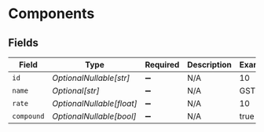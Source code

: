 # Components


## Fields

| Field                     | Type                      | Required                  | Description               | Example                   |
| ------------------------- | ------------------------- | ------------------------- | ------------------------- | ------------------------- |
| `id`                      | *OptionalNullable[str]*   | :heavy_minus_sign:        | N/A                       | 10                        |
| `name`                    | *Optional[str]*           | :heavy_minus_sign:        | N/A                       | GST                       |
| `rate`                    | *OptionalNullable[float]* | :heavy_minus_sign:        | N/A                       | 10                        |
| `compound`                | *OptionalNullable[bool]*  | :heavy_minus_sign:        | N/A                       | true                      |